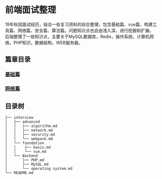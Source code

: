 # 前端面试整理

19年秋招面试经历，结合一些复习资料的综合整理，包含基础篇、vue篇、构建工具篇、网络篇、安全篇、算法篇。问题知识点也会由浅入深，进行挖掘和扩展。
后端整理了一些知识点，主要关于MySQL数据库，Redis，操作系统，计算机网络，PHP知识，数据结构，WEB服务器。
## 篇章目录

### [基础篇](https://github.com/okaychen/FE-Interview-Questions/blob/master/interview/foundation/basis.md)

### [网络篇](https://github.com/okaychen/FE-Interview-Questions/blob/master/interview/advanced/network.md)


## 目录树
```
├── interview
│   ├── advanced
│   │   ├── algorithm.md
│   │   ├── network.md
│   │   ├── security.md
│   │   └── webpack.md
│   └── foundation
│   │    ├── basis.md
│   │    └── vue.md
│   └── Backend 
│       ├── PHP.md
│       ├── MySQL.md
│       └── operating system.md
└── README.md
```
